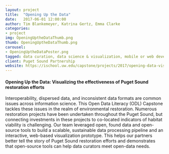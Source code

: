 ```yaml
---
layout: project
title:  "Opening Up the Data"
date:   2017-06-01 12:00:00
author: Tim Blankemeyer, Katrina Gertz, Emma Clarke
categories:
- project
img: OpeningUptheDataThumb.png
thumb: OpeningUptheDataThumb.png
carousel:
- OpeningUptheDataPoster.png
tagged: data curation, data science & visualization, mobile or web development
client: Puget Sound Partnership
website: https://ischool.uw.edu/capstone/projects/2017/opening-data-visualizing-effectiveness-puget-sound-restoration-efforts
---
```

#### Opening Up the Data: Visualizing the effectiveness of Puget Sound restoration efforts

Interoperability, dispersed data, and inconsistent data formats are common issues across information science. This Open Data Literacy (ODL) Capstone tackles these issues in the realm of environmental restoration. Numerous restoration projects have been undertaken throughout the Puget Sound, but connecting investments in these projects to co-located indicators of habitat viability is challenging. Our team leveraged open, found data and open-source tools to build a scalable, sustainable data processing pipeline and an interactive, web-based visualization prototype. This helps our partners better tell the story of Puget Sound restoration efforts and demonstrates that open-source tools can help data curators meet open-data needs.
